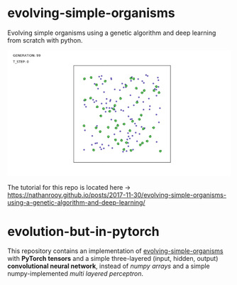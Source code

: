 # evolving-simple-organisms
Evolving simple organisms using a genetic algorithm and deep learning from scratch with python.

![alt text](organism_v1.gif)

The tutorial for this repo is located here -> <a target="_blank" href="https://nathanrooy.github.io/posts/2017-11-30/evolving-simple-organisms-using-a-genetic-algorithm-and-deep-learning/">https://nathanrooy.github.io/posts/2017-11-30/evolving-simple-organisms-using-a-genetic-algorithm-and-deep-learning/</a>

# evolution-but-in-pytorch

This repository contains an implementation of [evolving-simple-organisms](https://github.com/nathanrooy/evolving-simple-organisms) with **PyTorch tensors** and a simple three-layered (input, hidden, output) **convolutional neural network**, instead of *numpy arrays* and a simple numpy-implemented *multi layered perceptron*. 

